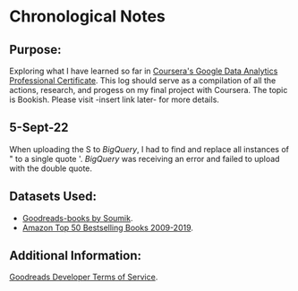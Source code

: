 # Chronological Notes

## Purpose:
Exploring what I have learned so far in [Coursera's Google Data Analytics Professional Certificate](https://www.google.com/url?sa=t&rct=j&q=&esrc=s&source=web&cd=&cad=rja&uact=8&ved=2ahUKEwjo9ZyPyv75AhVeGzQIHaScBUIQFnoECBUQAQ&url=https%3A%2F%2Fwww.coursera.org%2Fprofessional-certificates%2Fgoogle-data-analytics&usg=AOvVaw2XvP900KPIKu1611eqZ7QH). This log should serve as a compilation of all the actions, research, and progess on my final project with Coursera. The topic is Bookish. Please visit -insert link later- for more details.

## 5-Sept-22 
When uploading the S to *BigQuery*, I had to find and replace all instances of " to a single quote '. 
*BigQuery* was receiving an error and failed to upload with the double quote.


## Datasets Used:
- [Goodreads-books by Soumik](https://www.kaggle.com/datasets/jealousleopard/goodreadsbooks).
- [Amazon Top 50 Bestselling Books 2009-2019](https://www.kaggle.com/datasets/sootersaalu/amazon-top-50-bestselling-books-2009-2019).

## Additional Information:
[Goodreads Developer Terms of Service](https://www.goodreads.com/api/terms). 
